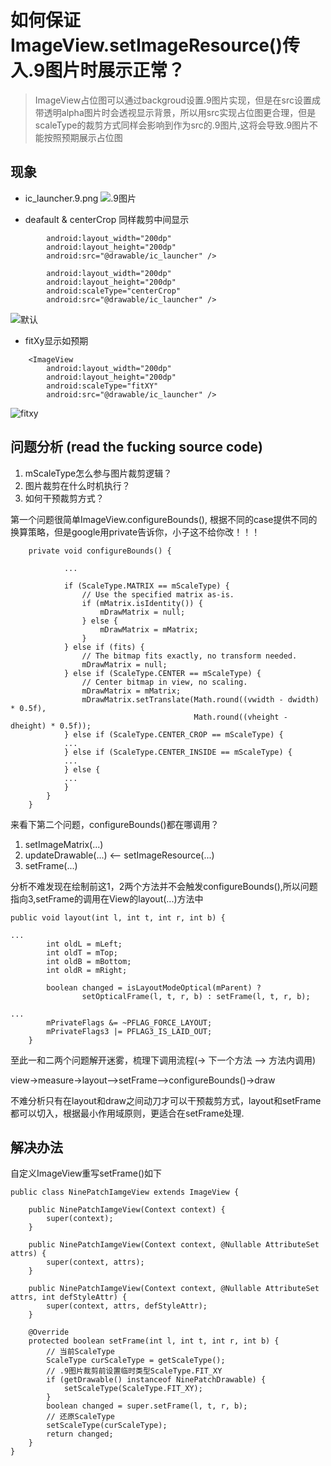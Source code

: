 # 如何保证ImageView.setImageResource()传入.9图片时展示正常？

> ImageView占位图可以通过backgroud设置.9图片实现，但是在src设置成带透明alpha图片时会透视显示背景，所以用src实现占位图更合理，但是scaleType的裁剪方式同样会影响到作为src的.9图片,这将会导致.9图片不能按照预期展示占位图

## 现象

*  ic_launcher.9.png
![.9图片](http://imglf0.nosdn.127.net/img/Q3dzYVVKdDlxT21CTEpLdmhuT3VzVDl6Q0RsWVdKcGlGMWNnQThGbU90OS8wSFAzd1NUWDVBPT0.jpg?imageView&thumbnail=500x0&quality=96&stripmeta=0&type=jpg)


* deafault & centerCrop 同样裁剪中间显示

```<ImageView
        android:layout_width="200dp"
        android:layout_height="200dp"
        android:src="@drawable/ic_launcher" />
```

```<ImageView
        android:layout_width="200dp"
        android:layout_height="200dp"
        android:scaleType="centerCrop"
        android:src="@drawable/ic_launcher" />
```

![默认](http://imglf1.nosdn.127.net/img/Q3dzYVVKdDlxT21CTEpLdmhuT3VzVmloSGNFZldDOUcvMTcyeW5DUTlWS1IvREJyTGc1cWNnPT0.jpg?imageView&thumbnail=500x0&quality=96&stripmeta=0&type=jpg)

* fitXy显示如预期

```
    <ImageView
        android:layout_width="200dp"
        android:layout_height="200dp"
        android:scaleType="fitXY"
        android:src="@drawable/ic_launcher" />

```
![fitxy](http://imglf2.nosdn.127.net/img/Q3dzYVVKdDlxT21CTEpLdmhuT3VzVFo5eTJUZTdmTDY4U2VWb3FUTVNCUUV4MXg0L216Ykx3PT0.jpg?imageView&thumbnail=500x0&quality=96&stripmeta=0&type=jpg)


## 问题分析 (read the fucking source code)

1. mScaleType怎么参与图片裁剪逻辑？
2. 图片裁剪在什么时机执行？
3. 如何干预裁剪方式？

第一个问题很简单ImageView.configureBounds(), 根据不同的case提供不同的换算策略，但是google用private告诉你，小子这不给你改！！！

```
    private void configureBounds() {
          
            ...
        
            if (ScaleType.MATRIX == mScaleType) {
                // Use the specified matrix as-is.
                if (mMatrix.isIdentity()) {
                    mDrawMatrix = null;
                } else {
                    mDrawMatrix = mMatrix;
                }
            } else if (fits) {
                // The bitmap fits exactly, no transform needed.
                mDrawMatrix = null;
            } else if (ScaleType.CENTER == mScaleType) {
                // Center bitmap in view, no scaling.
                mDrawMatrix = mMatrix;
                mDrawMatrix.setTranslate(Math.round((vwidth - dwidth) * 0.5f),
                                         Math.round((vheight - dheight) * 0.5f));
            } else if (ScaleType.CENTER_CROP == mScaleType) {   
            ...
            } else if (ScaleType.CENTER_INSIDE == mScaleType) {
            ...
            } else {
            ...
            }
        }
    }
```
 来看下第二个问题，configureBounds()都在哪调用？
  1. setImageMatrix(...) 
  2. updateDrawable(...) <-- setImageResource(...)
  3. setFrame(...)
  
分析不难发现在绘制前这1，2两个方法并不会触发configureBounds(),所以问题指向3,setFrame的调用在View的layout(...)方法中

```
public void layout(int l, int t, int r, int b) {

...
        int oldL = mLeft;
        int oldT = mTop;
        int oldB = mBottom;
        int oldR = mRight;

        boolean changed = isLayoutModeOptical(mParent) ?
                setOpticalFrame(l, t, r, b) : setFrame(l, t, r, b);

...
        mPrivateFlags &= ~PFLAG_FORCE_LAYOUT;
        mPrivateFlags3 |= PFLAG3_IS_LAID_OUT;
    }
```
 至此一和二两个问题解开迷雾，梳理下调用流程(-> 下一个方法 --> 方法内调用)
 
 view->measure->layout-->setFrame-->configureBounds()->draw
 
 不难分析只有在layout和draw之间动刀才可以干预裁剪方式，layout和setFrame都可以切入，根据最小作用域原则，更适合在setFrame处理.
 
 
 
## 解决办法

自定义ImageView重写setFrame()如下

```
public class NinePatchIamgeView extends ImageView {

    public NinePatchIamgeView(Context context) {
        super(context);
    }

    public NinePatchIamgeView(Context context, @Nullable AttributeSet attrs) {
        super(context, attrs);
    }

    public NinePatchIamgeView(Context context, @Nullable AttributeSet attrs, int defStyleAttr) {
        super(context, attrs, defStyleAttr);
    }

    @Override
    protected boolean setFrame(int l, int t, int r, int b) {
        // 当前ScaleType
        ScaleType curScaleType = getScaleType();
        // .9图片裁剪前设置临时类型ScaleType.FIT_XY
        if (getDrawable() instanceof NinePatchDrawable) {
            setScaleType(ScaleType.FIT_XY);
        }
        boolean changed = super.setFrame(l, t, r, b);
        // 还原ScaleType
        setScaleType(curScaleType);
        return changed;
    }
}
```



